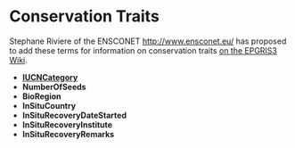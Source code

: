 # Conservation Traits #

Stephane Riviere of the ENSCONET http://www.ensconet.eu/ has proposed to add these terms for information on conservation traits [on the EPGRIS3 Wiki](http://www.nordgen.org/epgris3/wiki/index.php/Talk:DwC_Germplasm).

  * **[IUCNCategory](IUCNCategory.md)**
  * **NumberOfSeeds**
  * **BioRegion**
  * **InSituCountry**
  * **InSituRecoveryDateStarted**
  * **InSituRecoveryInstitute**
  * **InSituRecoveryRemarks**
